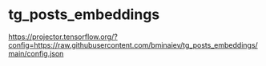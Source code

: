 # tg_posts_embeddings
https://projector.tensorflow.org/?config=https://raw.githubusercontent.com/bminaiev/tg_posts_embeddings/main/config.json
